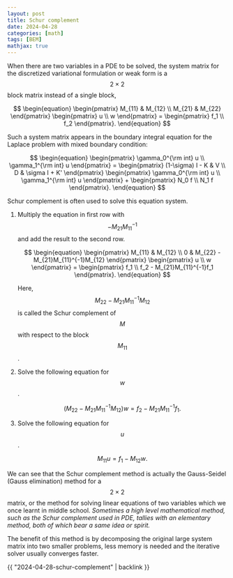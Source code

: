 ```yaml
---
layout: post
title: Schur complement
date: 2024-04-28
categories: [math]
tags: [BEM]
mathjax: true
---
```


When there are two variables in a PDE to be solved, the system matrix for the discretized variational formulation or weak form is a $$2\times 2$$ block matrix instead of a single block,

$$
\begin{equation}
  \begin{pmatrix}
    M_{11} & M_{12} \\
    M_{21} & M_{22}
  \end{pmatrix}
  \begin{pmatrix}
    u \\
    w
  \end{pmatrix} =
  \begin{pmatrix}
    f_1 \\
    f_2
  \end{pmatrix}.
\end{equation}
$$

Such a system matrix appears in the boundary integral equation for the Laplace problem with mixed boundary condition:

$$
\begin{equation}
\begin{pmatrix}
  \gamma_0^{\rm int} u \\
  \gamma_1^{\rm int} u
\end{pmatrix} =
\begin{pmatrix}
  (1-\sigma) I - K & V \\
  D & \sigma I + K'
\end{pmatrix}
\begin{pmatrix}
  \gamma_0^{\rm int} u \\
  \gamma_1^{\rm int} u
\end{pmatrix} +
\begin{pmatrix}
  N_0 f \\
  N_1 f
\end{pmatrix}.
\end{equation}
$$

Schur complement is often used to solve this equation system.

1.  Multiply the equation in first row with $$-M_{21}M_{11}^{-1} $$ and add the result to the second row.
    
    $$
    \begin{equation}
      \begin{pmatrix}
        M_{11} & M_{12} \\
        0 & M_{22} - M_{21}M_{11}^{-1}M_{12}
      \end{pmatrix}
      \begin{pmatrix}
        u \\ w
      \end{pmatrix} =
      \begin{pmatrix}
        f_1 \\ f_2 - M_{21}M_{11}^{-1}f_1
      \end{pmatrix}.
    \end{equation}
    $$
    
    Here, $$M_{22} - M_{21}M_{11}^{-1}M_{12} $$ is called the Schur complement of $$M$$ with respect to the block $$M_{11}$$.

2.  Solve the following equation for $$w$$.
    
    $$
    \begin{equation}
      \left( M_{22} - M_{21}M_{11}^{-1}M_{12} \right) w = f_2 - M_{21}M_{11}^{-1} f_1.
    \end{equation}
    $$

3.  Solve the following equation for $$u$$.
    
    $$
    \begin{equation}
    \label{eq:2}
    M_{11} u = f_1 - M_{12}w.
    \end{equation}
    $$

We can see that the Schur complement method is actually the Gauss-Seidel (Gauss elimination) method for a $$2\times 2$$ matrix, or the method for solving linear equations of two variables which we once learnt in middle school. *Sometimes a high level mathematical method, such as the Schur complement used in PDE, tallies with an elementary method, both of which bear a same idea or spirit.*

The benefit of this method is by decomposing the original large system matrix into two smaller problems, less memory is needed and the iterative solver usually converges faster.

{{ "2024-04-28-schur-complement" | backlink }}

